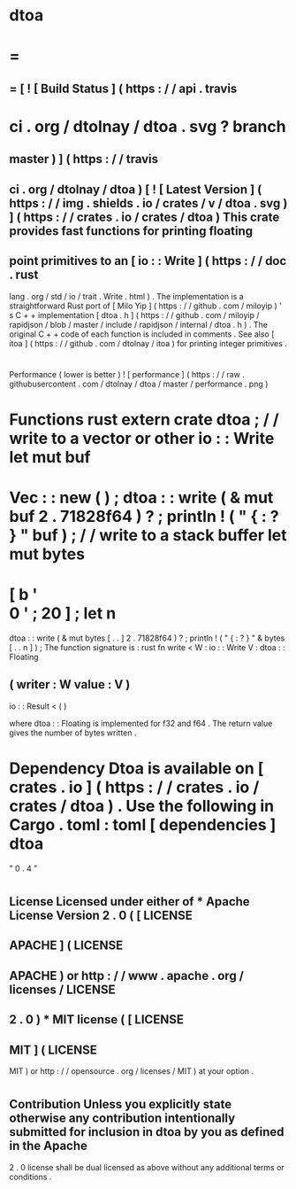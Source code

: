 dtoa
=
=
=
=
[
!
[
Build
Status
]
(
https
:
/
/
api
.
travis
-
ci
.
org
/
dtolnay
/
dtoa
.
svg
?
branch
=
master
)
]
(
https
:
/
/
travis
-
ci
.
org
/
dtolnay
/
dtoa
)
[
!
[
Latest
Version
]
(
https
:
/
/
img
.
shields
.
io
/
crates
/
v
/
dtoa
.
svg
)
]
(
https
:
/
/
crates
.
io
/
crates
/
dtoa
)
This
crate
provides
fast
functions
for
printing
floating
-
point
primitives
to
an
[
io
:
:
Write
]
(
https
:
/
/
doc
.
rust
-
lang
.
org
/
std
/
io
/
trait
.
Write
.
html
)
.
The
implementation
is
a
straightforward
Rust
port
of
[
Milo
Yip
]
(
https
:
/
/
github
.
com
/
miloyip
)
'
s
C
+
+
implementation
[
dtoa
.
h
]
(
https
:
/
/
github
.
com
/
miloyip
/
rapidjson
/
blob
/
master
/
include
/
rapidjson
/
internal
/
dtoa
.
h
)
.
The
original
C
+
+
code
of
each
function
is
included
in
comments
.
See
also
[
itoa
]
(
https
:
/
/
github
.
com
/
dtolnay
/
itoa
)
for
printing
integer
primitives
.
#
#
Performance
(
lower
is
better
)
!
[
performance
]
(
https
:
/
/
raw
.
githubusercontent
.
com
/
dtolnay
/
dtoa
/
master
/
performance
.
png
)
#
#
Functions
rust
extern
crate
dtoa
;
/
/
write
to
a
vector
or
other
io
:
:
Write
let
mut
buf
=
Vec
:
:
new
(
)
;
dtoa
:
:
write
(
&
mut
buf
2
.
71828f64
)
?
;
println
!
(
"
{
:
?
}
"
buf
)
;
/
/
write
to
a
stack
buffer
let
mut
bytes
=
[
b
'
\
0
'
;
20
]
;
let
n
=
dtoa
:
:
write
(
&
mut
bytes
[
.
.
]
2
.
71828f64
)
?
;
println
!
(
"
{
:
?
}
"
&
bytes
[
.
.
n
]
)
;
The
function
signature
is
:
rust
fn
write
<
W
:
io
:
:
Write
V
:
dtoa
:
:
Floating
>
(
writer
:
W
value
:
V
)
-
>
io
:
:
Result
<
(
)
>
where
dtoa
:
:
Floating
is
implemented
for
f32
and
f64
.
The
return
value
gives
the
number
of
bytes
written
.
#
#
Dependency
Dtoa
is
available
on
[
crates
.
io
]
(
https
:
/
/
crates
.
io
/
crates
/
dtoa
)
.
Use
the
following
in
Cargo
.
toml
:
toml
[
dependencies
]
dtoa
=
"
0
.
4
"
#
#
License
Licensed
under
either
of
*
Apache
License
Version
2
.
0
(
[
LICENSE
-
APACHE
]
(
LICENSE
-
APACHE
)
or
http
:
/
/
www
.
apache
.
org
/
licenses
/
LICENSE
-
2
.
0
)
*
MIT
license
(
[
LICENSE
-
MIT
]
(
LICENSE
-
MIT
)
or
http
:
/
/
opensource
.
org
/
licenses
/
MIT
)
at
your
option
.
#
#
#
Contribution
Unless
you
explicitly
state
otherwise
any
contribution
intentionally
submitted
for
inclusion
in
dtoa
by
you
as
defined
in
the
Apache
-
2
.
0
license
shall
be
dual
licensed
as
above
without
any
additional
terms
or
conditions
.
